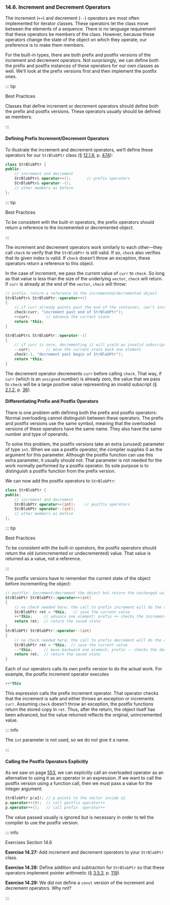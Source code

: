 <h3 id="filepos3630002">14.6. Increment and Decrement Operators</h3>
<p>The increment (<code>++</code>) and decrement (<code>--</code>) operators are most often implemented for iterator classes. These operators let the class move between the elements of a sequence. There is no language requirement that these operators be members of the class. However, because these operators change the state of the object on which they operate, our preference is to make them members.</p>
<p>For the built-in types, there are both prefix and postfix versions of the increment and decrement operators. Not surprisingly, we can define both the prefix and postfix instances of these operators for our own classes as well. We’ll look at the prefix versions first and then implement the postfix ones.</p>

::: tip
<p>Best Practices</p>
<p>Classes that define increment or decrement operators should define both the prefix and postfix versions. These operators usually should be defined as members.</p>
:::

<h4>Defining Prefix Increment/Decrement Operators</h4>
<p>To illustrate the increment and decrement operators, we’ll define these operators for our <code>StrBlobPtr</code> class (§ <a href="114-12.1._dynamic_memory_and_smart_pointers.html#filepos3062321">12.1.6</a>, p. <a href="114-12.1._dynamic_memory_and_smart_pointers.html#filepos3062321">474</a>):</p>

```c++
class StrBlobPtr {
public:
    // increment and decrement
    StrBlobPtr& operator++();       // prefix operators
    StrBlobPtr& operator--();
    // other members as before
};
```

::: tip
<p>Best Practices</p>
<p>To be consistent with the built-in operators, the prefix operators should return a reference to the incremented or decremented object.</p>
:::

<p>The increment and decrement operators work similarly to each other—they call <code>check</code> to verify that the <code>StrBlobPtr</code> is still valid. If so, <code>check</code> also verifies that its given index is valid. If <code>check</code> doesn’t throw an exception, these operators return a reference to this object.</p>
<p>In the case of increment, we pass the current value of <code>curr</code> to <code>check</code>. So long as that value is less than the size of the underlying <code>vector</code>, <code>check</code> will return. If <code>curr</code> is already at the end of the <code>vector</code>, <code>check</code> will throw:</p>

```c++
// prefix: return a reference to the incremented/decremented object
StrBlobPtr& StrBlobPtr::operator++()
{
    // if curr already points past the end of the container, can't increment it
    check(curr, "increment past end of StrBlobPtr");
    ++curr;       // advance the current state
    return *this;
}

StrBlobPtr& StrBlobPtr::operator--()
{
    // if curr is zero, decrementing it will yield an invalid subscript
    --curr;       // move the current state back one element
    check(-1, "decrement past begin of StrBlobPtr");
    return *this;
}
```

<p>The decrement operator decrements <code>curr</code> before calling <code>check</code>. That way, if <code>curr</code> (which is an <code>unsigned</code> number) is already zero, the value that we pass to <code>check</code> will be a large positive value representing an invalid subscript (§ <a href="021-2.1._primitive_builtin_types.html#filepos304094">2.1.2</a>, p. <a href="021-2.1._primitive_builtin_types.html#filepos304094">36</a>).</p>
<h4>Differentiating Prefix and Postfix Operators</h4>
<p>There is one problem with defining both the prefix and postfix operators: Normal overloading cannot distinguish between these operators. The prefix and postfix versions use the same symbol, meaning that the overloaded versions of these operators have the same name. They also have the same number and type of operands.</p>
<p>To solve this problem, the postfix versions take an extra (unused) parameter of type <code>int</code>. When we use a postfix operator, the compiler supplies 0 as the argument for this parameter. Although the postfix function can use this extra parameter, it usually should not. That parameter is not needed for the work normally performed by a postfix operator. Its sole purpose is to distinguish a postfix function from the prefix version.</p>
<p>We can now add the postfix operators to <code>StrBlobPtr</code>:</p>

```c++
class StrBlobPtr {
public:
    // increment and decrement
    StrBlobPtr operator++(int);    // postfix operators
    StrBlobPtr operator--(int);
    // other members as before
};
```

::: tip
<a id="filepos3639046"></a><p>Best Practices</p>
<p>To be consistent with the built-in operators, the postfix operators should return the old (unincremented or undecremented) value. That value is returned as a value, not a reference.</p>
:::

<p>The postfix versions have to remember the current state of the object before incrementing the object:</p>

```c++
// postfix: increment/decrement the object but return the unchanged value
StrBlobPtr StrBlobPtr::operator++(int)
{
    // no check needed here; the call to prefix increment will do the check
    StrBlobPtr ret = *this;   // save the current value
    ++*this;     // advance one element; prefix ++ checks the increment
    return ret;  // return the saved state
}
StrBlobPtr StrBlobPtr::operator--(int)
{
    // no check needed here; the call to prefix decrement will do the check
    StrBlobPtr ret = *this;  // save the current value
    --*this;     // move backward one element; prefix -- checks the decrement
    return ret;  // return the saved state
}
```

<p>Each of our operators calls its own prefix version to do the actual work. For example, the postfix increment operator executes</p>

```c++
++*this
```

<p>This expression calls the prefix increment operator. That operator checks that the increment is safe and either throws an exception or increments <code>curr</code>. Assuming <code>check</code> doesn’t throw an exception, the postfix functions return the stored copy in <code>ret</code>. Thus, after the return, the object itself has been advanced, but the value returned reflects the original, unincremented value.</p>

::: info
<p>The <code>int</code> parameter is not used, so we do not give it a name.</p>
:::

<h4>Calling the Postfix Operators Explicitly</h4>
<p>As we saw on page <a href="130-14.1._basic_concepts.html#filepos3553930">553</a>, we can explicitly call an overloaded operator as an alternative to using it as an operator in an expression. If we want to call the postfix version using a function call, then we must pass a value for the integer argument:</p>

```c++
StrBlobPtr p(a1); // p points to the vector inside a1
p.operator++(0);  // call postfix operator++
p.operator++();   // call prefix  operator++
```

<p>The value passed usually is ignored but is necessary in order to tell the compiler to use the postfix version.</p>

::: info
<a id="filepos3644899"></a><p>Exercises Section 14.6</p>
<p><strong>Exercise 14.27:</strong> Add increment and decrement operators to your <code>StrBlobPtr</code> class.</p>
<p><strong>Exercise 14.28:</strong> Define addition and subtraction for <code>StrBlobPtr</code> so that these operators implement pointer arithmetic (§ <a href="034-3.5._arrays.html#filepos881970">3.5.3</a>, p. <a href="034-3.5._arrays.html#filepos881970">119</a>).</p>
<p><strong>Exercise 14.29:</strong> We did not define a <code>const</code> version of the increment and decrement operators. Why not?</p>
:::

